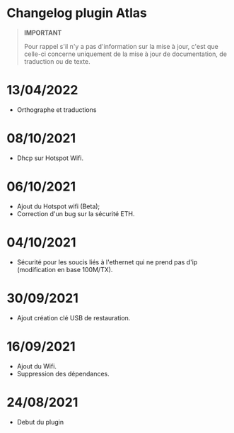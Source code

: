 # Changelog plugin Atlas

>**IMPORTANT**
>
>Pour rappel s'il n'y a pas d'information sur la mise à jour, c'est que celle-ci concerne uniquement de la mise à jour de documentation, de traduction ou de texte.

# 13/04/2022

- Orthographe et traductions

# 08/10/2021

- Dhcp sur Hotspot Wifi.

# 06/10/2021

- Ajout du Hotspot wifi (Beta);
- Correction d'un bug sur la sécurité ETH.

# 04/10/2021

- Sécurité pour les soucis liés à l'ethernet qui ne prend pas d'ip (modification en base 100M/TX).

# 30/09/2021

- Ajout création clé USB de restauration.

# 16/09/2021

- Ajout du Wifi.
- Suppression des dépendances.

# 24/08/2021

- Debut du plugin
